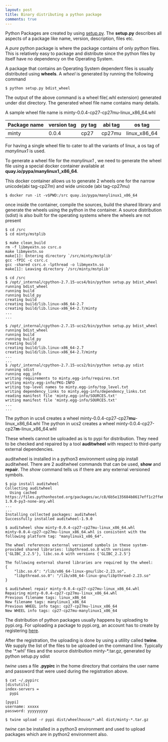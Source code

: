 ```yaml
---
layout: post
title: Binary distributing a python package
comments: true
---
```


Python Packages are created by using <a href="https://github.com/raghavan97/python_programs/blob/master/packaging/setup.py">setup.py</a>. The **setup.py** describes all aspects of a package like name, version, description, files etc.

A *pure* python package is where the package contains of only python files. This is relatively easy to package and distribute since the python files by itself have no dependency on the Operating System.

A package that contains an Operating System dependent files is usually distributed using **wheels**. A *wheel* is generated by running the following command

```console
$ python setup.py bdist_wheel
```

The output of the above command is a wheel file(.whl extension) generated under dist directory. The generated wheel file name contains many details.

A sample wheel file name is minty-0.0.4-cp27-cp27mu-linux_x86_64.whl

| Package name | version tag |py tag|abi tag |os tag       |
|--------------|-------------|------|--------|-------------|
| minty        | 0.0.4       |cp27  |cp27mu  |linux_x86_64 |

For having a single wheel file to cater to all the variants of linux, a os tag of *manylinux1* is used.

To generate a wheel file for the *manylinux1* , we need to generate the wheel file using a special docker container available at **quay.io/pypa/manylinux1_x86_64**.

This docker container allows us to generate 2 wheels one for the narrow unicode(abi tag-cp27m) and wide unicode (abi tag-cp27mu)


```console
$ docker run -it -v$PWD:/src quay.io/pypa/manylinux1_x86_64
```
once inside the container, compile the sources, build the shared library and generate the wheels using the python in the container. A source distribution (sdist) is also built for the operating systems where the wheels are not present

```console
$ cd /src
$ cd minty/mstplib

$ make clean_build
rm -f libmyextn.so csrc.o
make libmyextn.so
make[1]: Entering directory `/src/minty/mstplib'
gcc -fPIC -c csrc.c
gcc -shared csrc.o -lpthread -o libmyextn.so
make[1]: Leaving directory `/src/minty/mstplib'

$ cd /src
$ /opt/_internal/cpython-2.7.15-ucs4/bin/python setup.py bdist_wheel
running bdist_wheel
running build
running build_py
creating build
creating build/lib.linux-x86_64-2.7
creating build/lib.linux-x86_64-2.7/minty
...
...

$ /opt/_internal/cpython-2.7.15-ucs2/bin/python setup.py bdist_wheel
running bdist_wheel
running build
running build_py
creating build
creating build/lib.linux-x86_64-2.7
creating build/lib.linux-x86_64-2.7/minty
...
...
$ /opt/_internal/cpython-2.7.15-ucs2/bin/python setup.py sdist
running sdist
running egg_info
writing requirements to minty.egg-info/requires.txt
writing minty.egg-info/PKG-INFO
writing top-level names to minty.egg-info/top_level.txt
writing dependency_links to minty.egg-info/dependency_links.txt
reading manifest file 'minty.egg-info/SOURCES.txt'
writing manifest file 'minty.egg-info/SOURCES.txt'
...
...

```

The python in ucs4 creates a wheel minty-0.0.4-cp27-cp27**mu**-linux_x86_64.whl
The python in ucs2 creates a wheel minty-0.0.4-cp27-cp27**m**-linux_x86_64.whl

These wheels cannot be uploaded as is to pypi for distribution. They need to be checked and repaired by a tool **auditwheel** with respect to third-party external dependencies.

auditwheel is installed in a python3 environment using pip install auditwheel.  There are 2 auditwheel commands that can be used,  **show**  and **repair**. The *show* command tells us if there are any external versioned symbols.

```console
$ pip install auditwheel
Collecting auditwheel
  Using cached https://files.pythonhosted.org/packages/ac/c8/6b5e135684b8617eff1c2ffe6ac509837de904b852df682d1cd1c15235e8/auditwheel-1.9.0-py3-none-any.whl
...
...
Installing collected packages: auditwheel
Successfully installed auditwheel-1.9.0

$ auditwheel show minty-0.0.4-cp27-cp27mu-linux_x86_64.whl 
minty-0.0.4-cp27-cp27mu-linux_x86_64.whl is consistent with the
following platform tag: "manylinux1_x86_64".

The wheel references external versioned symbols in these system-
provided shared libraries: libpthread.so.0 with versions
{'GLIBC_2.2.5'}, libc.so.6 with versions {'GLIBC_2.2.5'}

The following external shared libraries are required by the wheel:
{
    "libc.so.6": "/lib/x86_64-linux-gnu/libc-2.23.so",
    "libpthread.so.0": "/lib/x86_64-linux-gnu/libpthread-2.23.so"
}

$ auditwheel repair minty-0.0.4-cp27-cp27mu-linux_x86_64.whl 
Repairing minty-0.0.4-cp27-cp27mu-linux_x86_64.whl
Previous filename tags: linux_x86_64
New filename tags: manylinux1_x86_64
Previous WHEEL info tags: cp27-cp27mu-linux_x86_64
New WHEEL info tags: cp27-cp27mu-manylinux1_x86_64

```

The distribution of python packages usually happens by uploading to pypi.org. For uploading a package to pypi.org, an account has to create by registering <a href="https://pypi.org/account/register/">here</a>. 

After the registration, the uploading is done by using a utility called **twine**. We supply the list of the files to be uploaded on the command line. Typically the '\*.whl' files and the source distribution minty-\*.tar.gz, generated by python setup.py sdist

*twine* uses a file **.pypirc** in the home directory that contains the user name and password that were used during the registration above.

```console
$ cat ~/.pypirc 
[distutils]
index-servers =
  pypi

[pypi]
username: xxxxx
password: yyyyyyyyy

$ twine upload -r pypi dist/wheelhouse/*.whl dist/minty-*.tar.gz
```
*twine* can be installed in a python3 environment and used to upload packages which are in python2 environment also.

